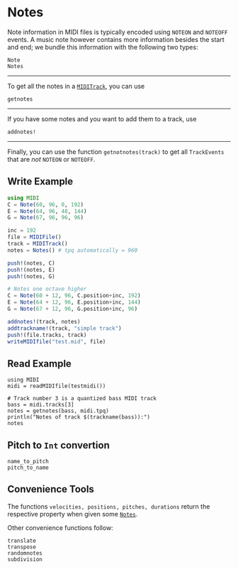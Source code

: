 # Notes

Note information in MIDI files is typically encoded using `NOTEON` and `NOTEOFF` events.
A music note however contains more information besides the start and end; we bundle this information with the following two types:
```@docs
Note
Notes
```

---

To get all the notes in a [`MIDITrack`](@ref), you can use
```@docs
getnotes
```

---

If you have some notes and you want to add them to a track, use
```@docs
addnotes!
```

---

Finally, you can use the function `getnotnotes(track)` to get all `TrackEvents`
that are *not* `NOTEON` or `NOTEOFF`.

## Write Example

```julia
using MIDI
C = Note(60, 96, 0, 192)
E = Note(64, 96, 48, 144)
G = Note(67, 96, 96, 96)

inc = 192
file = MIDIFile()
track = MIDITrack()
notes = Notes() # tpq automatically = 960

push!(notes, C)
push!(notes, E)
push!(notes, G)

# Notes one octave higher
C = Note(60 + 12, 96, C.position+inc, 192)
E = Note(64 + 12, 96, E.position+inc, 144)
G = Note(67 + 12, 96, G.position+inc, 96)

addnotes!(track, notes)
addtrackname!(track, "simple track")
push!(file.tracks, track)
writeMIDIfile("test.mid", file)
```

## Read Example
```@example midi
using MIDI
midi = readMIDIfile(testmidi())
```

```@example midi
# Track number 3 is a quantized bass MIDI track
bass = midi.tracks[3]
notes = getnotes(bass, midi.tpq)
println("Notes of track $(trackname(bass)):")
notes
```


## Pitch to `Int` convertion
```@docs
name_to_pitch
pitch_to_name
```

## Convenience Tools

The functions `velocities, positions, pitches, durations` return
the respective property when given some [`Notes`](@ref).

Other convenience functions follow:
```@docs
translate
transpose
randomnotes
subdivision
```
